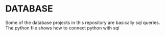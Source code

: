 # DATABASE

Some of the database projects in this repository are basically sql queries.<br />
The python file shows how to connect python with sql
